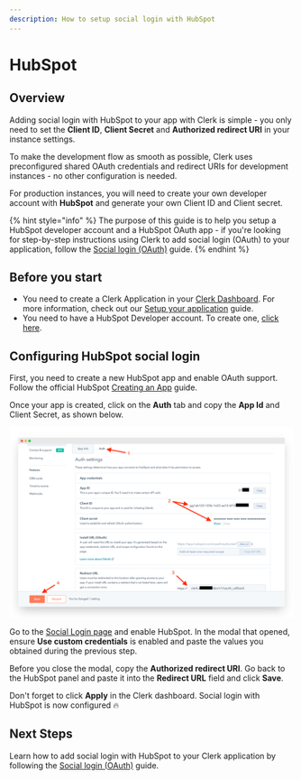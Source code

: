 ```yaml
---
description: How to setup social login with HubSpot
---
```


# HubSpot

## Overview

Adding social login with HubSpot to your app with Clerk is simple - you only need to set the **Client ID**, **Client Secret** and **Authorized redirect URI** in your instance settings.

To make the development flow as smooth as possible, Clerk uses preconfigured shared OAuth credentials and redirect URIs for development instances - no other configuration is needed.

For production instances, you will need to create your own developer account with **HubSpot** and generate your own Client ID and Client secret.

{% hint style="info" %}
The purpose of this guide is to help you setup a HubSpot developer account and a HubSpot OAuth app - if you're looking for step-by-step instructions using Clerk to add social login (OAuth) to your application, follow the [Social login (OAuth)](broken-reference) guide.
{% endhint %}

## Before you start

* You need to create a Clerk Application in your [Clerk Dashboard](https://dashboard.clerk.dev). For more information, check out our [Setup your application](broken-reference) guide.
* You need to have a HubSpot Developer account. To create one, [click here](https://app.hubspot.com/signup/developers/step/existing-user?\_ga=2.145169076.1430980384.1628431607-741498900.1628431607).

## Configuring HubSpot social login

First, you need to create a new HubSpot app and enable OAuth support. Follow the official HubSpot [Creating an App](https://developers.hubspot.com/docs/api/creating-an-app) guide.

Once your app is created, click on the **Auth** tab and copy the **App Id** and Client Secret, as shown below.

![Configuring a HubSpot app](../../.gitbook/assets/screely-1628433157057.png)

Go to the [Social Login page](https://dashboard.clerk.dev/last-active?path=authentication/social) and enable HubSpot. In the modal that opened, ensure **Use custom credentials** is enabled and paste the values you obtained during the previous step.

Before you close the modal, copy the **Authorized redirect URI**. Go back to the HubSpot panel and paste it into the **Redirect URL** field and click **Save**.

Don't forget to click **Apply** in the Clerk dashboard. Social login with HubSpot is now configured 🔥

## Next Steps

Learn how to add social login with HubSpot to your Clerk application by following the [Social login (OAuth)](broken-reference) guide.
